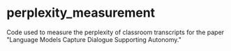 # perplexity_measurement
Code used to measure the perplexity of classroom transcripts for the paper "Language Models Capture Dialogue Supporting Autonomy."
